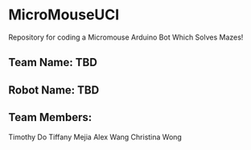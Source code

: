 # MicroMouseUCI
Repository for coding a Micromouse Arduino Bot Which Solves Mazes! 
## Team Name: TBD
## Robot Name: TBD
## Team Members:
Timothy Do
Tiffany Mejia
Alex Wang
Christina Wong
